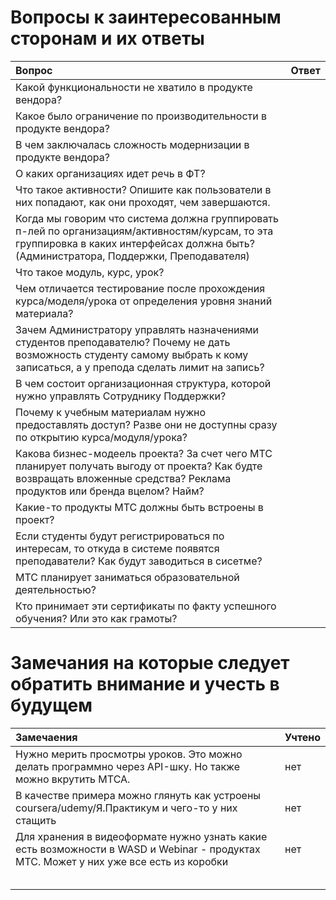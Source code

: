 # Вопросы к заинтересованным сторонам и их ответы
| Вопрос | Ответ |
|:---------------------------|:------|
| Какой функциональности не хватило в продукте вендора? |  |
| Какое было ограничение по производительности в продукте вендора? |  |
| В чем заключалась сложность модернизации в продукте вендора? |  |
| О каких организациях идет речь в ФТ? |  |
| Что такое активности? Опишите как пользователи в них попадают, как они проходят, чем завершаются. |  |
| Когда мы говорим что система должна группировать п-лей по организациям/активностям/курсам, то эта группировка в каких интерфейсах должна быть? (Администратора, Поддержки, Преподавателя) |  |
| Что такое модуль, курс, урок? |  |
| Чем отличается тестирование после прохождения курса/моделя/урока от определения уровня знаний материала? |  |
| Зачем Администратору управлять назначениями студентов преподавателю? Почему не дать возможность студенту самому выбрать к кому записаться, а у препода сделать лимит на запись? |  |
| В чем состоит организационная структура, которой нужно управлять Сотруднику Поддержки? |  |
| Почему к учебным материалам нужно предоставлять доступ? Разве они не доступны сразу по открытию курса/модуля/урока? |  |
| Какова бизнес-модеель проекта? За счет чего МТС планирует получать выгоду от проекта? Как будте возвращать вложенные средства? Реклама продуктов или бренда вцелом? Найм? |  |
| Какие-то продукты МТС должны быть встроены в проект? |  |
| Если студенты будут регистрироваться по интересам, то откуда в системе появятся преподаватели? Как будут заводиться в сисетме? |  |
| МТС планирует заниматься образовательной деятельностью? |  |
| Кто принимает эти сертификаты по факту успешного обучения? Или это как грамоты? |  |

# Замечания на которые следует обратить внимание и учесть в будущем

| Замечаения | Учтено |
|:---------------------------|:------|
| Нужно мерить просмотры уроков. Это можно делать программно через API-шку. Но также можно вкрутить МТСА. | нет |
| В качестве примера можно глянуть как устроены coursera/udemy/Я.Практикум и чего-то у них стащить | нет |
| Для хранения в видеоформате нужно узнать какие есть возможности в WASD и Webinar - продуктах МТС. Может у них уже все есть из коробки | нет  |
|  |  |
|  |  |
|  |  |
|  |  |
|  |  |